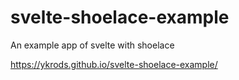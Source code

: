 # svelte-shoelace-example
An example app of svelte with shoelace

https://ykrods.github.io/svelte-shoelace-example/
